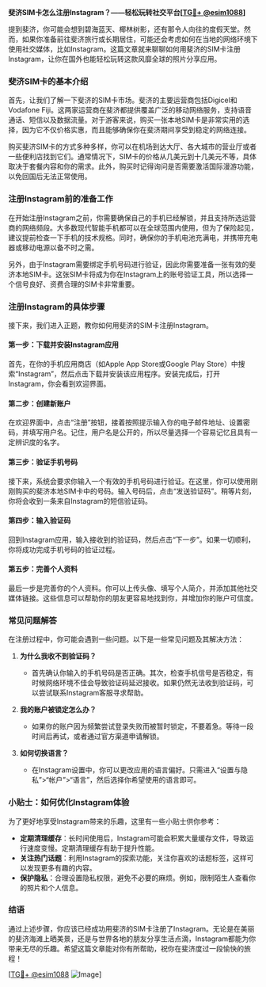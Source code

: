 **斐济SIM卡怎么注册Instagram？——轻松玩转社交平台[[TG💪+ @esim1088](https://t.me/s/esim1088)]**

提到斐济，你可能会想到碧海蓝天、椰林树影，还有那令人向往的度假天堂。然而，如果你准备前往斐济旅行或长期居住，可能还会考虑如何在当地的网络环境下使用社交媒体，比如Instagram。这篇文章就来聊聊如何用斐济的SIM卡注册Instagram，让你在国外也能轻松玩转这款风靡全球的照片分享应用。

### 斐济SIM卡的基本介绍

首先，让我们了解一下斐济的SIM卡市场。斐济的主要运营商包括Digicel和Vodafone Fiji。这两家运营商在斐济都提供覆盖广泛的移动网络服务，支持语音通话、短信以及数据流量。对于游客来说，购买一张本地SIM卡是非常实用的选择，因为它不仅价格实惠，而且能够确保你在斐济期间享受到稳定的网络连接。

购买斐济SIM卡的方式多种多样，你可以在机场到达大厅、各大城市的营业厅或者一些便利店找到它们。通常情况下，SIM卡的价格从几美元到十几美元不等，具体取决于套餐内容和你的需求。此外，购买时记得询问是否需要激活国际漫游功能，以免回国后无法正常使用。

### 注册Instagram前的准备工作

在开始注册Instagram之前，你需要确保自己的手机已经解锁，并且支持所选运营商的网络频段。大多数现代智能手机都可以在全球范围内使用，但为了保险起见，建议提前检查一下手机的技术规格。同时，确保你的手机电池充满电，并携带充电器或移动电源以备不时之需。

另外，由于Instagram需要绑定手机号码进行验证，因此你需要准备一张有效的斐济本地SIM卡。这张SIM卡将成为你在Instagram上的账号验证工具，所以选择一个信号良好、资费合理的SIM卡非常重要。

### 注册Instagram的具体步骤

接下来，我们进入正题，教你如何用斐济的SIM卡注册Instagram。

#### 第一步：下载并安装Instagram应用

首先，在你的手机应用商店（如Apple App Store或Google Play Store）中搜索“Instagram”，然后点击下载并安装该应用程序。安装完成后，打开Instagram，你会看到欢迎界面。

#### 第二步：创建新账户

在欢迎界面中，点击“注册”按钮，接着按照提示输入你的电子邮件地址、设置密码，并填写用户名。记住，用户名是公开的，所以尽量选择一个容易记忆且具有一定辨识度的名字。

#### 第三步：验证手机号码

接下来，系统会要求你输入一个有效的手机号码进行验证。在这里，你可以使用刚刚购买的斐济本地SIM卡中的号码。输入号码后，点击“发送验证码”。稍等片刻，你将会收到一条来自Instagram的短信验证码。

#### 第四步：输入验证码

回到Instagram应用，输入接收到的验证码，然后点击“下一步”。如果一切顺利，你将成功完成手机号码的验证过程。

#### 第五步：完善个人资料

最后一步是完善你的个人资料。你可以上传头像、填写个人简介，并添加其他社交媒体链接。这些信息可以帮助你的朋友更容易地找到你，并增加你的账户可信度。

### 常见问题解答

在注册过程中，你可能会遇到一些问题。以下是一些常见问题及其解决方法：

1. **为什么我收不到验证码？**
   - 首先确认你输入的手机号码是否正确。其次，检查手机信号是否稳定，有时候网络环境不佳会导致验证码延迟接收。如果仍然无法收到验证码，可以尝试联系Instagram客服寻求帮助。

2. **我的账户被锁定怎么办？**
   - 如果你的账户因为频繁尝试登录失败而被暂时锁定，不要着急。等待一段时间后再试，或者通过官方渠道申请解锁。

3. **如何切换语言？**
   - 在Instagram设置中，你可以更改应用的语言偏好。只需进入“设置与隐私”>“帐户”>“语言”，然后选择你希望使用的语言即可。

### 小贴士：如何优化Instagram体验

为了更好地享受Instagram带来的乐趣，这里有一些小贴士供你参考：

- **定期清理缓存**：长时间使用后，Instagram可能会积累大量缓存文件，导致运行速度变慢。定期清理缓存有助于提升性能。
- **关注热门话题**：利用Instagram的探索功能，关注你喜欢的话题标签，这样可以发现更多有趣的内容。
- **保护隐私**：合理设置隐私权限，避免不必要的麻烦。例如，限制陌生人查看你的照片和个人信息。

### 结语

通过上述步骤，你应该已经成功用斐济的SIM卡注册了Instagram。无论是在美丽的斐济海滩上晒美景，还是与世界各地的朋友分享生活点滴，Instagram都能为你带来无尽的乐趣。希望这篇文章能对你有所帮助，祝你在斐济度过一段愉快的旅程！

[[TG💪+ @esim1088](https://t.me/s/esim1088) ![Image](https://i.postimg.cc/4NQfJmqS/Snipaste-2025-05-13-00-14-12.png)]